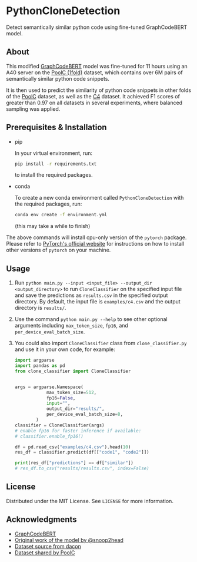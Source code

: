 # PythonCloneDetection

Detect semantically similar python code using fine-tuned GraphCodeBERT model.

## About

This modified [GraphCodeBERT](https://arxiv.org/abs/2009.08366) model was fine-tuned for 11 hours using an A40 server on the [PoolC (1fold)](https://huggingface.co/datasets/PoolC/1-fold-clone-detection-600k-5fold) dataset, which contains over 6M pairs of semantically similar python code snippets.

It is then used to predict the similarity of python code snippets in other folds of the [PoolC](https://huggingface.co/datasets/PoolC/5-fold-clone-detection-600k-5fold) dataset, as well as the [C4](https://github.com/Chenning-Tao/C4/tree/main/dataset) dataset. It achieved F1 scores of greater than 0.97 on all datasets in several experiments, where balanced sampling was applied.

## Prerequisites & Installation

* pip

    In your virtual environment, run:

    ```sh
    pip install -r requirements.txt
    ```

    to install the required packages.

* conda

    To create a new conda environment called `PythonCloneDetection` with the required packages, run:

    ```sh
    conda env create -f environment.yml
    ```

    (this may take a while to finish)

The above commands will install cpu-only version of the `pytorch` package. Please refer to [PyTorch's official website](https://pytorch.org/get-started/locally/) for instructions on how to install other versions of `pytorch` on your machine.

## Usage

1. Run `python main.py --input <input_file> --output_dir <output_directory>` to run `CloneClassifier` on the specified input file and save the predictions as `results.csv` in the specified output directory. By default, the input file is `examples/c4.csv` and the output directory is `results/`.
2. Use the command `python main.py --help` to see other optional arguments including `max_token_size`, `fp16`, and `per_device_eval_batch_size`.
3. You could also import `CloneClassifier` class from `clone_classifier.py` and use it in your own code, for example:

    ```python
    import argparse
    import pandas as pd
    from clone_classifier import CloneClassifier


    args = argparse.Namespace(
                max_token_size=512,
                fp16=False,
                input="",
                output_dir="results/",
                per_device_eval_batch_size=8,
            )
    classifier = CloneClassifier(args)
    # enable fp16 for faster inference if available:
    # classifier.enable_fp16()

    df = pd.read_csv("examples/c4.csv").head(10)
    res_df = classifier.predict(df[["code1", "code2"]])

    print(res_df["predictions"] == df["similar"])
    # res_df.to_csv("results/results.csv", index=False)
    ```

## License

Distributed under the MIT License. See `LICENSE` for more information.

## Acknowledgments

* [GraphCodeBERT](https://arxiv.org/abs/2009.08366)
* [Original work of the model by @snoop2head](https://github.com/sangHa0411/CloneDetection)
* [Dataset source from dacon](https://dacon.io/competitions/official/235900/overview/description)
* [Dataset shared by PoolC](https://huggingface.co/PoolC)
